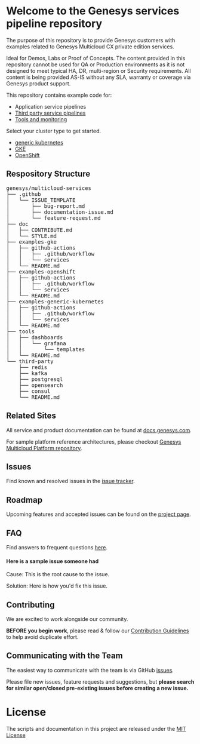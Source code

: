# Welcome to the Genesys services pipeline repository

The purpose of this repository is to provide Genesys customers with examples related to Genesys Multicloud CX private edition services.  

Ideal for Demos, Labs or Proof of Concepts. The content provided in this repository cannot be used for QA or Production environments as it is not designed to meet typical HA, DR, multi-region or Security requirements. All content is being provided AS-IS without any SLA, warranty or coverage via Genesys product support.

This repository contains example code for:
* Application service pipelines
* [Third party service pipelines](/third-party)
* [Tools and monitoring](/tools)

Select your cluster type to get started. 
* [generic kubernetes](/examples-generic-kubernetes)
* [GKE](/examples-gke)
* [OpenShift](/examples-openshift)

## Respository Structure
<pre>
genesys/multicloud-services
├── .github
│   └── ISSUE_TEMPLATE
│       ├── bug-report.md
│       ├── documentation-issue.md
│       └── feature-request.md
├── doc
│   ├── CONTRIBUTE.md
│   └── STYLE.md
├── examples-gke
│   ├── github-actions
│   │   ├── .github/workflow
│   │   └── services
│   └── README.md
├── examples-openshift
│   ├── github-actions
│   │   ├── .github/workflow
│   │   └── services
│   └── README.md
├── examples-generic-kubernetes
│   ├── github-actions
│   │   ├── .github/workflow
│   │   └── services
│   └── README.md
├── tools
│   ├── dashboards
│   │   └── grafana
│   │       └── templates
│   └── README.md
└── third-party
    ├── redis
    ├── kafka
    ├── postgresql
    ├── opensearch
    ├── consul
    └── README.md
</pre>

## Related Sites
All service and product documentation can be found at [docs.genesys.com](https://docs.genesys.com). 

For sample platform reference architectures, please checkout [Genesys Multicloud Platform repository](https://github.com/genesys/multicloud-platform).

## Issues

Find known and resolved issues in the [issue tracker](https://github.com/genesys/multicloud-services/issues).

## Roadmap

Upcoming features and accepted issues can be found on the [project page](https://github.com/genesys/multicloud-services/projects).

## FAQ
Find answers to frequent questions [here](https://github.com/genesys/multicloud-services/wiki/FAQ). 

#### Here is a sample issue someone had

  Cause: This is the root cause to the issue. 

  Solution: Here is how you'd fix this issue. 

## Contributing

We are excited to work alongside our community. 

**BEFORE you begin work**, please read & follow our
[Contribution Guidelines](/doc/CONTRIBUTE.md) to
help avoid duplicate effort.

## Communicating with the Team

The easiest way to communicate with the team is via GitHub [issues](https://github.com/genesys/multicloud-services/issues/new/choose).

Please file new issues, feature requests and suggestions, but **please search for
similar open/closed pre-existing issues before creating a new issue.**

# License

The scripts and documentation in this project are released under the [MIT License](LICENSE)


